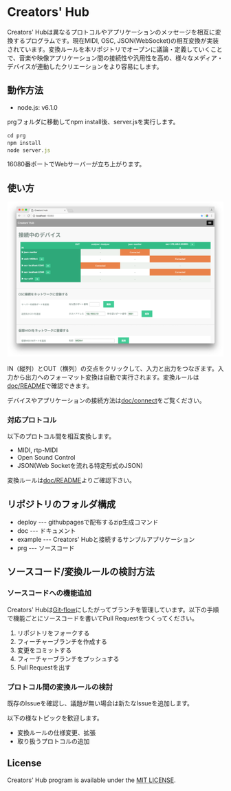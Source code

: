 # Creators' Hub
Creators' Hubは異なるプロトコルやアプリケーションのメッセージを相互に変換するプログラムです。現在MIDI, OSC, JSON(WebSocket)の相互変換が実装されています。変換ルールを本リポジトリでオープンに議論・定義していくことで、音楽や映像アプリケーション間の接続性や汎用性を高め、様々なメディア・デバイスが連動したクリエーションをより容易にします。

## 動作方法

- node.js: v6.1.0

prgフォルダに移動してnpm install後、server.jsを実行します。

```js
cd prg
npm install
node server.js
```

16080番ポートでWebサーバーが立ち上がります。

## 使い方

![screenshot](doc/screenshot.png)

IN（縦列）とOUT（横列）の交点をクリックして、入力と出力をつなぎます。入力から出力へのフォーマット変換は自動で実行されます。変換ルールは[doc/README](doc/README.md)で確認できます。

デバイスやアプリケーションの接続方法は[doc/connect](doc/connect.md)をご覧ください。

### 対応プロトコル

以下のプロトコル間を相互変換します。

- MIDI, rtp-MIDI
- Open Sound Control
- JSON(Web Socketを流れる特定形式のJSON)

変換ルールは[doc/README](doc/README.md)よりご確認下さい。

## リポジトリのフォルダ構成

- deploy --- githubpagesで配布するzip生成コマンド
- doc --- ドキュメント
- example --- Creators' Hubと接続するサンプルアプリケーション
- prg --- ソースコード

## ソースコード/変換ルールの検討方法

### ソースコードへの機能追加

Creators' Hubは[Git-flow](http://nvie.com/posts/a-successful-git-branching-model/)にしたがってブランチを管理しています。以下の手順で機能ごとにソースコードを書いてPull Requestをつくってください。

1. リポジトリをフォークする
2. フィーチャーブランチを作成する
3. 変更をコミットする
4. フィーチャーブランチをプッシュする
5. Pull Requestを出す

### プロトコル間の変換ルールの検討

既存のIssueを確認し、議題が無い場合は新たなIssueを追加します。

以下の様なトピックを歓迎します。

- 変換ルールの仕様変更、拡張
- 取り扱うプロトコルの追加

## License

Creators' Hub program is available under the [MIT LICENSE](./LICENSE).
